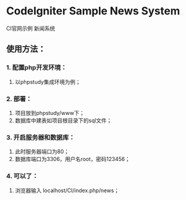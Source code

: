 # CodeIgniter Sample News System

CI官网示例 新闻系统

## 使用方法：

### 1. 配置php开发环境：

  1. 以phpstudy集成环境为例；
 
### 2. 部署：

  1. 项目放到phpstudy/www下；
  2. 数据库中建表如项目根目录下的sql文件；
 
### 3. 开启服务器和数据库：

  1. 此时服务器端口为80；
  2. 数据库端口为3306，用户名root，密码123456；
 
### 4. 可以了：

  1. 浏览器输入 localhost/CI/index.php/news；
